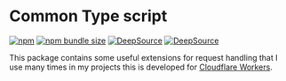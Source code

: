 # Common Type script

[![npm](https://img.shields.io/npm/v/@cyb3r-jak3/workers-common)](https://www.npmjs.com/package/@cyb3r-jak3/workers-common) [![npm bundle size](https://img.shields.io/bundlephobia/min/@cyb3r-jak3/workers-common)](https://www.npmjs.com/package/@cyb3r-jak3/workers-common)
[![DeepSource](https://deepsource.io/gh/Cyb3r-Jak3/workers-common.svg/?label=active+issues&show_trend=true&token=TSOaMf-gzXt15vjyuckKsuw4)](https://deepsource.io/gh/Cyb3r-Jak3/workers-common/?ref=repository-badge) [![DeepSource](https://deepsource.io/gh/Cyb3r-Jak3/workers-common.svg/?label=resolved+issues&show_trend=true&token=TSOaMf-gzXt15vjyuckKsuw4)](https://deepsource.io/gh/Cyb3r-Jak3/workers-common/?ref=repository-badge)

This package contains some useful extensions for request handling that I use many times in my projects this is developed for [Cloudflare Workers](https://developers.cloudflare.com/workers/).
